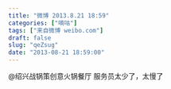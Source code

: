 ```yaml
---
title: "微博 2013.8.21 18:59"
categories: ["嘀咕"]
tags: ["来自微博 weibo.com"]
draft: false
slug: "qeZsug"
date: "2013-08-21 18:59:00"
---
```


<p>@绍兴战锅策创意火锅餐厅 服务员太少了，太慢了 ​​​​</p>
